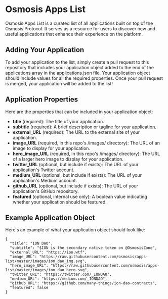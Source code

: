 # Osmosis Apps List
Osmosis Apps List is a curated list of all applications built on top of the Osmosis Protocol. It serves as a resource for users to discover new and useful applications that enhance their experience on the platform.

## Adding Your Application
To add your application to the list, simply create a pull request to this repository that includes your application object added to the end of the applications array in the applications.json file. Your application object should include values for all the required properties. Once your pull request is merged, your application will be added to the list!

## Application Properties
Here are the properties that can be included in your application object:

 - **title** (required): The title of your application.
 - **subtitle** (required): A brief description or tagline for your application.
 - **external_URL** (required): The URL to the external site of your application.
 - **image_URL** (required, in this repo's /images/ directory): The URL of an image to display for your application.
 - **hero_image_URL** (required, in this repo's /images/ directory): The URL of a larger hero image to display for your application.
 - **twitter_URL** (optional, but include if exists): The URL of your application's Twitter account.
 - **medium_URL** (optional, but include if exists): The URL of your application's Medium account.
 - **github_URL** (optional, but include if exists): The URL of your application's GitHub repository.
 - **featured** (optional, internal use only): A boolean value indicating whether your application should be featured.

## Example Application Object
Here's an example of what your application object should look like:
```
{
  "title": "ION DAO",
  "subtitle": "$ION is the secondary native token on @OsmosisZone",
  "external_URL": "https://ion.wtf",
  "image_URL": "https://raw.githubusercontent.com/osmosis/apps-list/master/images/ion_dao_img.svg",
  "hero_image_URL": "https://raw.githubusercontent.com/osmosis/apps-list/master/images/ion_dao_hero.svg",
  "twitter_URL": "https://twitter.com/_IONDAO",
  "medium_URL": "https://medium.com/_IONDAO",
  "github_URL": "https://github.com/many-things/ion-dao-contracts",
  "featured": false
}
```

